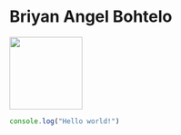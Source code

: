 # Briyan Angel Bohtelo
<img src="https://media.giphy.com/media/vFKqnCdLPNOKc/giphy.gif" width="128"/>

```javascript
console.log("Hello world!")
```
